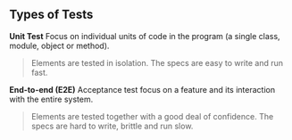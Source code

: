 ## Types of Tests

**Unit Test**
Focus on individual units of code in the program (a single class, module, object or method).
> Elements are tested in isolation. The specs are easy to write and run fast.

**End-to-end (E2E)**
Acceptance test focus on a feature and its interaction with the entire system.
> Elements are tested together with a good deal of confidence. The specs are hard to write, brittle and run slow.
